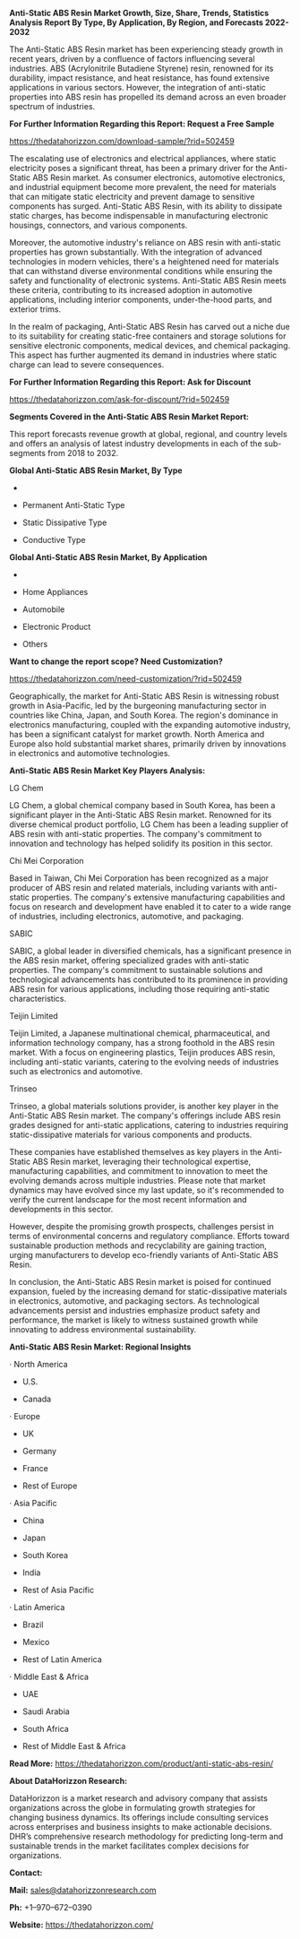 **Anti-Static ABS Resin Market Growth, Size, Share, Trends, Statistics
Analysis Report By Type, By Application, By Region, and Forecasts
2022-2032**

The Anti-Static ABS Resin market has been experiencing steady growth in
recent years, driven by a confluence of factors influencing several
industries. ABS (Acrylonitrile Butadiene Styrene) resin, renowned for
its durability, impact resistance, and heat resistance, has found
extensive applications in various sectors. However, the integration of
anti-static properties into ABS resin has propelled its demand across an
even broader spectrum of industries.

**For Further Information Regarding this Report: Request a Free Sample**

<https://thedatahorizzon.com/download-sample/?rid=502459>

The escalating use of electronics and electrical appliances, where
static electricity poses a significant threat, has been a primary driver
for the Anti-Static ABS Resin market. As consumer electronics,
automotive electronics, and industrial equipment become more prevalent,
the need for materials that can mitigate static electricity and prevent
damage to sensitive components has surged. Anti-Static ABS Resin, with
its ability to dissipate static charges, has become indispensable in
manufacturing electronic housings, connectors, and various components.

Moreover, the automotive industry's reliance on ABS resin with
anti-static properties has grown substantially. With the integration of
advanced technologies in modern vehicles, there's a heightened need for
materials that can withstand diverse environmental conditions while
ensuring the safety and functionality of electronic systems. Anti-Static
ABS Resin meets these criteria, contributing to its increased adoption
in automotive applications, including interior components,
under-the-hood parts, and exterior trims.

In the realm of packaging, Anti-Static ABS Resin has carved out a niche
due to its suitability for creating static-free containers and storage
solutions for sensitive electronic components, medical devices, and
chemical packaging. This aspect has further augmented its demand in
industries where static charge can lead to severe consequences.

**For Further Information Regarding this Report: Ask for Discount**

<https://thedatahorizzon.com/ask-for-discount/?rid=502459>

**Segments Covered in the Anti-Static ABS Resin Market Report:**

This report forecasts revenue growth at global, regional, and country
levels and offers an analysis of latest industry developments in each of
the sub-segments from 2018 to 2032.

**Global Anti-Static ABS Resin Market, By Type**

-   

-   Permanent Anti-Static Type

-   Static Dissipative Type

-   Conductive Type

**Global Anti-Static ABS Resin Market, By Application**

-   

-   Home Appliances

-   Automobile

-   Electronic Product

-   Others

**Want to change the report scope? Need Customization?**

<https://thedatahorizzon.com/need-customization/?rid=502459>

Geographically, the market for Anti-Static ABS Resin is witnessing
robust growth in Asia-Pacific, led by the burgeoning manufacturing
sector in countries like China, Japan, and South Korea. The region's
dominance in electronics manufacturing, coupled with the expanding
automotive industry, has been a significant catalyst for market growth.
North America and Europe also hold substantial market shares, primarily
driven by innovations in electronics and automotive technologies.

**Anti-Static ABS Resin Market Key Players Analysis:**

LG Chem

LG Chem, a global chemical company based in South Korea, has been a
significant player in the Anti-Static ABS Resin market. Renowned for its
diverse chemical product portfolio, LG Chem has been a leading supplier
of ABS resin with anti-static properties. The company's commitment to
innovation and technology has helped solidify its position in this
sector.

Chi Mei Corporation

Based in Taiwan, Chi Mei Corporation has been recognized as a major
producer of ABS resin and related materials, including variants with
anti-static properties. The company's extensive manufacturing
capabilities and focus on research and development have enabled it to
cater to a wide range of industries, including electronics, automotive,
and packaging.

SABIC

SABIC, a global leader in diversified chemicals, has a significant
presence in the ABS resin market, offering specialized grades with
anti-static properties. The company's commitment to sustainable
solutions and technological advancements has contributed to its
prominence in providing ABS resin for various applications, including
those requiring anti-static characteristics.

Teijin Limited

Teijin Limited, a Japanese multinational chemical, pharmaceutical, and
information technology company, has a strong foothold in the ABS resin
market. With a focus on engineering plastics, Teijin produces ABS resin,
including anti-static variants, catering to the evolving needs of
industries such as electronics and automotive.

Trinseo

Trinseo, a global materials solutions provider, is another key player in
the Anti-Static ABS Resin market. The company's offerings include ABS
resin grades designed for anti-static applications, catering to
industries requiring static-dissipative materials for various components
and products.

These companies have established themselves as key players in the
Anti-Static ABS Resin market, leveraging their technological expertise,
manufacturing capabilities, and commitment to innovation to meet the
evolving demands across multiple industries. Please note that market
dynamics may have evolved since my last update, so it's recommended to
verify the current landscape for the most recent information and
developments in this sector.

However, despite the promising growth prospects, challenges persist in
terms of environmental concerns and regulatory compliance. Efforts
toward sustainable production methods and recyclability are gaining
traction, urging manufacturers to develop eco-friendly variants of
Anti-Static ABS Resin.

In conclusion, the Anti-Static ABS Resin market is poised for continued
expansion, fueled by the increasing demand for static-dissipative
materials in electronics, automotive, and packaging sectors. As
technological advancements persist and industries emphasize product
safety and performance, the market is likely to witness sustained growth
while innovating to address environmental sustainability.

**Anti-Static ABS Resin Market: Regional Insights**

· North America

-   U.S.

-   Canada

· Europe

-   UK

-   Germany

-   France

-   Rest of Europe

· Asia Pacific

-   China

-   Japan

-   South Korea

-   India

-   Rest of Asia Pacific

· Latin America

-   Brazil

-   Mexico

-   Rest of Latin America

· Middle East & Africa

-   UAE

-   Saudi Arabia

-   South Africa

-   Rest of Middle East & Africa

**Read More:**
<https://thedatahorizzon.com/product/anti-static-abs-resin/>

**About DataHorizzon Research:**

DataHorizzon is a market research and advisory company that assists
organizations across the globe in formulating growth strategies for
changing business dynamics. Its offerings include consulting services
across enterprises and business insights to make actionable decisions.
DHR’s comprehensive research methodology for predicting long-term and
sustainable trends in the market facilitates complex decisions for
organizations.

**Contact:**

**Mail:** <sales@datahorizzonresearch.com>

**Ph:** +1–970–672–0390

**Website:** <https://thedatahorizzon.com/>
